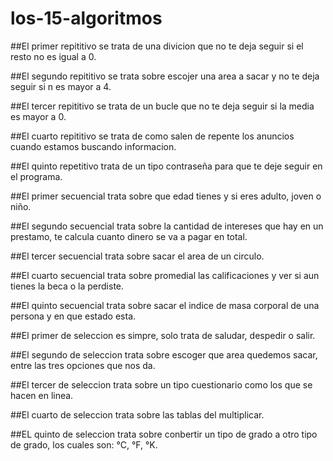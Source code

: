 # los-15-algoritmos
##El primer repititivo se trata de una divicion que no te deja seguir si el resto no es igual a 0.

##El segundo repititivo se trata sobre escojer una area a sacar y no te deja seguir si n es mayor a 4.

##El tercer repititivo se trata de un bucle que no te deja seguir si la media es mayor a 0.

##El cuarto repititivo se trata de como salen de repente los anuncios cuando estamos buscando informacion.

##El quinto repetitivo trata de un tipo contraseña para que te deje seguir en el programa.

##El primer secuencial trata sobre que edad tienes y si eres adulto, joven o niño.

##El segundo secuencial trata sobre la cantidad de intereses que hay en un prestamo, te calcula cuanto dinero se va a pagar en total.

##El tercer secuencial trata sobre sacar el area de un circulo.

##El cuarto secuencial trata sobre promedial las calificaciones y ver si aun tienes la beca o la perdiste.

##El quinto secuencial trata sobre sacar el indice de masa corporal de una persona y en que estado esta.

##El primer de seleccion es simpre, solo trata de saludar, despedir o salir.

##El segundo de seleccion trata sobre escoger que area quedemos sacar, entre las tres opciones que nos da.

##El tercer de seleccion trata sobre un tipo cuestionario como los que se hacen en linea.

##El cuarto de seleccion trata sobre las tablas del multiplicar.

##EL quinto de seleccion trata sobre conbertir un tipo de grado a otro tipo de grado, los cuales son: °C, °F, °K.
